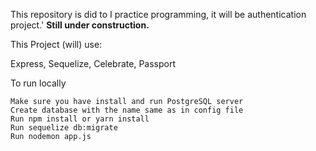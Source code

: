 This repository is did to I practice programming, it will be authentication project.'
<b>Still under construction.</b>

This Project (will) use:

Express, Sequelize, Celebrate, Passport



To run locally

    Make sure you have install and run PostgreSQL server
    Create database with the name same as in config file
    Run npm install or yarn install
    Run sequelize db:migrate
    Run nodemon app.js
